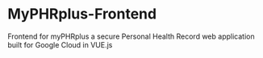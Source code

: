 # MyPHRplus-Frontend
Frontend for myPHRplus a secure Personal Health Record web application built for Google Cloud in VUE.js
